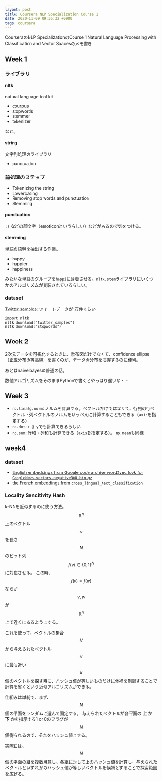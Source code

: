 ```yaml
---
layout: post
title: Coursera NLP Specialization Course 1
date: 2020-11-09 09:36:32 +0900
tags: coursera
---
```


CourseraのNLP SpecializationのCourse 1 Natural Language Processing with Classification and Vector Spacesのメモ書き

## Week 1

### ライブラリ
#### nltk
natural language tool kit.

- courpus
- stopwords
- stemmer
- tokenizer

など。

#### string
文字列処理のライブラリ

- punctuation

### 前処理のステップ
- Tokenizing the string
- Lowercasing
- Removing stop words and punctuation
- Stemming

#### punctuation
`:)` などの顔文字（emoticonというらしい）などがあるので気をつける。


#### stemming
単語の語幹を抽出する作業。

- happy
- happier
- happiness

みたいな単語のグループを`happi`に帰着させる。`nltk.stem`ライブラリにいくつかのアルゴリズムが実装されているらしい。


### dataset

[Twitter samples](http://www.nltk.org/howto/twitter.html): ツイートデータが1万件くらい

```
import nltk
nltk.download("twitter_samples")
nltk.download("stopwords")
```


## Week 2
2次元データを可視化するときに、散布図だけでなくて、confidence ellipse（正規分布の等高線）を書くのが、データの分布を把握するのに便利。

あとはnaive bayesの普通の話。

数値アルゴリズムをそのままPythonで書くとやっぱり遅いな・・

## Week 3

- `np.linalg.norm`: ノルムを計算する。ベクトルだけではなくて、行列の行ベクトル・列ベクトルのノルムをいっぺんに計算することもできる（`axis`を指定する）
- `np.dot`: `x @ y`でも計算できるらしい
- `np.sum`: 行和・列和も計算できる（`axis`を指定する）。 `np.mean`も同様


## week4

### dataset

- [English embeddings from Google code archive word2vec look for `GoogleNews-vectors-negative300.bin.gz`](https://code.google.com/archive/p/word2vec/)
- [the French embeddings from `cross_lingual_text_classification`](https://github.com/vjstark/crosslingual_text_classification)


### Locality Sencitivity Hash

k-NNを近似するのに使う方法。$$\mathbb{R}^n$$上のベクトル$$v$$を長さ$$N$$のビット列$$f(v) \in \{0,1\}^N$$に対応させる。
この時、$$f(v)=f(w)$$ならが$$v, w$$が$$\mathbb{R}^n$$上で近くにあるようにする。

これを使って、ベクトルの集合$$V$$から与えられたベクトル$$v$$に最も近い$$k$$個のベクトルを探す時に、ハッシュ値が等しいものだけに候補を制限することで計算を省くという近似アルゴリズムができる。

仕組みは単純で、まず、$$N$$ 個の平面をランダムに選んで固定する。
与えられたベクトルが各平面の **上** か **下** かを指示する1 or 0のフラグが$$N$$個得られるので、それをハッシュ値とする。

実際には、$$N$$個の平面の組を複数用意し、各組に対して上のハッシュ値を計算し、与えられたベクトルといずれかのハッシュ値が等しいベクトルを候補とすることで探索範囲を広げる。
